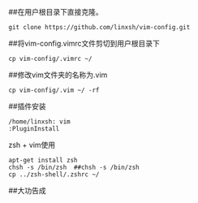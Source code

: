 ##在用户根目录下直接克隆。

```
git clone https://github.com/linxsh/vim-config.git
```
##将vim-config\.vimrc文件剪切到用户根目录下

```
cp vim-config/.vimrc ~/
```
##修改vim文件夹的名称为.vim

```
cp vim-config/.vim ~/ -rf
```

##插件安装
```
/home/linxsh: vim
:PluginInstall
```
zsh + vim使用
```
apt-get install zsh
chsh -s /bin/zsh  ##chsh -s /bin/zsh
cp ../zsh-shell/.zshrc ~/
```
##大功告成
